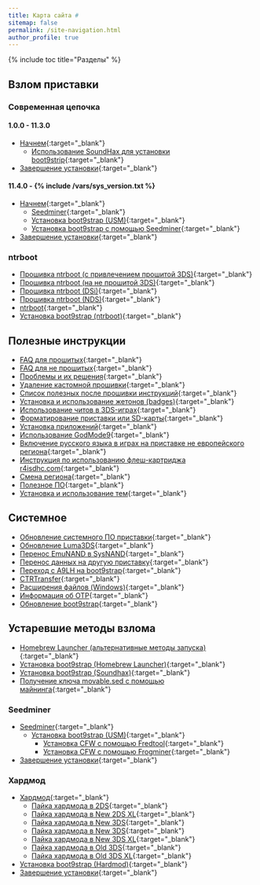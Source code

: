 ```yaml
---
title: Карта сайта #
sitemap: false
permalink: /site-navigation.html
author_profile: true
---
```

{% include toc title="Разделы" %}

## Взлом приставки

### Современная цепочка

#### 1.0.0 - 11.3.0

* [Начнем](get-started){:target="_blank"}
	* [Использование SoundHax для установки boot9strip](soundhax){:target="_blank"}
* [Завершение установки](finalizing-setup){:target="_blank"}

#### 11.4.0 - {% include /vars/sys_version.txt %}

* [Начнем](get-started){:target="_blank"}
	* [Seedminer](seedminer){:target="_blank"}
	* [Установка boot9strap (USM)](usm){:target="_blank"}
	* [Установка boot9strap с помощью Seedminer](seedminer){:target="_blank"}
* [Завершение установки](finalizing-setup){:target="_blank"}

### ntrboot

* [Прошивка ntrboot (с привлечением прошитой 3DS)](flashing-ntrboot-3ds-multi-system){:target="_blank"}
* [Прошивка ntrboot (на не прошитой 3DS)](flashing-ntrboot-3ds-single-system){:target="_blank"}
* [Прошивка ntrboot (DSi)](flashing-ntrboot-dsi){:target="_blank"}
* [Прошивка ntrboot (NDS)](flashing-ntrboot-nds){:target="_blank"}
* [ntrboot](ntrboot){:target="_blank"}
* [Установка boot9strap (ntrboot)](installing-boot9strap-ntrboot){:target="_blank"}

## Полезные инструкции

* [FAQ для прошитых](faq-3ds){:target="_blank"}
* [FAQ для не прошитых](faq){:target="_blank"}
* [Проблемы и их решения](troubleshooting){:target="_blank"}
* [Удаление кастомной прошивки](uninstall-cfw){:target="_blank"}
* [Список полезных после прошивки инструкций](addons){:target="_blank"}
* [Установка и использование жетонов (badges)](badges){:target="_blank"}
* [Использование читов в 3DS-играх](cheats){:target="_blank"}
* [Форматирование приставки или SD-карты](clean_sd){:target="_blank"}
* [Установка приложений](games){:target="_blank"}
* [Использование GodMode9](godmode9-usage){:target="_blank"}
* [Включение русского языка в играх на приставке не европейского региона](lumalocales){:target="_blank"}
* [Инструкция по использованию флеш-картриджа r4isdhc.com](r4){:target="_blank"}
* [Смена региона](region-changing){:target="_blank"}
* [Полезное ПО](soft){:target="_blank"}
* [Установка и использование тем](themes){:target="_blank"}

## Системное

* [Обновление системного ПО приставки](update-system){:target="_blank"}
* [Обновление Luma3DS](update-luma3ds){:target="_blank"}
* [Перенос EmuNAND в SysNAND](move-emunand){:target="_blank"}
* [Перенос данных на другую приставку](move-movable){:target="_blank"}
* [Переход с A9LH на boot9strap](a9lh-to-b9s){:target="_blank"}
* [CTRTransfer](ctrtransfer){:target="_blank"}
* [Расширения файлов (Windows)](file-extensions-windows){:target="_blank"}
* [Информация об OTP](otp){:target="_blank"}
* [Обновление boot9strap](updating-b9s){:target="_blank"}

## Устаревшие методы взлома 

* [Homebrew Launcher (альтернативные методы запуска)](homebrew-launcher-alternatives){:target="_blank"}
* [Установка boot9strap (Homebrew Launcher)](installing-boot9strap-homebrew-launcher){:target="_blank"}
* [Установка boot9strap (Soundhax)](installing-boot9strap-soundhax){:target="_blank"}
* [Получение ключа movable.sed с помощью майнинга](movable_manual){:target="_blank"}

### Seedminer

* [Seedminer](seedminer){:target="_blank"}
	* [Установка boot9strap (USM)](usm){:target="_blank"}
		* [Установка CFW с помощью Fredtool](fredtool){:target="_blank"}
		* [Установка CFW с помощью Frogminer](frogminer){:target="_blank"}
* [Завершение установки](finalizing-setup){:target="_blank"}

### Хардмод 

* [Хардмод](hardmod){:target="_blank"}
	* [Пайка хардмода в 2DS](making-hardmod-2ds){:target="_blank"}
	* [Пайка хардмода в New 2DS XL](making-hardmod-new2dsxl){:target="_blank"}
	* [Пайка хардмода в New 3DS](making-hardmod-new3ds){:target="_blank"}
	* [Пайка хардмода в New 3DS](making-hardmod-new3ds){:target="_blank"}
	* [Пайка хардмода в New 3DS XL](making-hardmod-new3dsxl){:target="_blank"}
	* [Пайка хардмода в Old 3DS](making-hardmod-old3ds){:target="_blank"}
	* [Пайка хардмода в Old 3DS XL](making-hardmod-old3dsxl){:target="_blank"}
* [Установка boot9strap (Hardmod)](installing-boot9strap-hardmod){:target="_blank"}
* [Завершение установки](finalizing-setup){:target="_blank"}